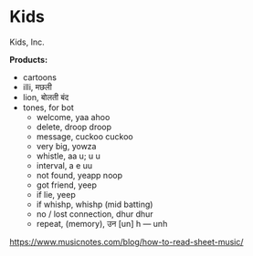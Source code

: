 # Kids
Kids, Inc. 

**Products:**
- cartoons 
- illi, मछली
- lion, बोलती बंद
- tones, for bot
  - welcome, yaa ahoo
  - delete, droop droop
  - message, cuckoo cuckoo
  - very big, yowza
  - whistle, aa u; u u
  - interval, a e uu
  - not found, yeapp noop
  - got friend, yeep
  - if lie, yeep
  - if whishp, whishp (mid batting)
  - no / lost connection, dhur dhur
  - repeat, (memory), उन [un] h — unh

https://www.musicnotes.com/blog/how-to-read-sheet-music/
